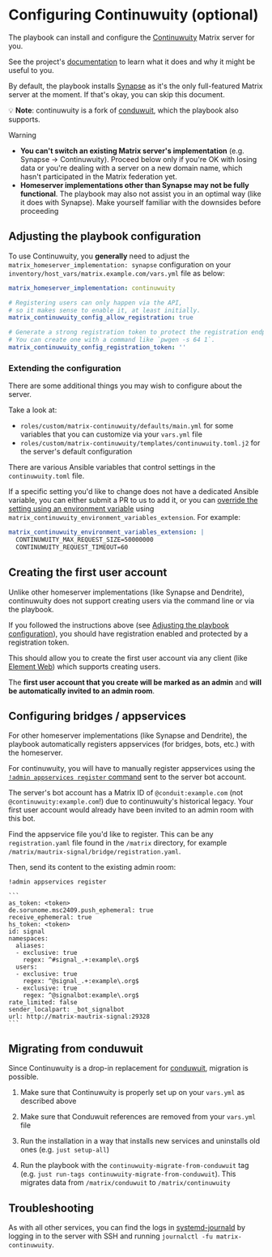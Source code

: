 <!--
SPDX-FileCopyrightText: 2025 Slavi Pantaleev
SPDX-FileCopyrightText: 2025 Suguru Hirahara

SPDX-License-Identifier: AGPL-3.0-or-later
-->

# Configuring Continuwuity (optional)

The playbook can install and configure the [Continuwuity](https://continuwuity.org) Matrix server for you.

See the project's [documentation](https://continuwuity.org) to learn what it does and why it might be useful to you.

By default, the playbook installs [Synapse](https://github.com/element-hq/synapse) as it's the only full-featured Matrix server at the moment. If that's okay, you can skip this document.

💡 **Note**: continuwuity is a fork of [conduwuit](./configuring-playbook-conduwuit.md), which the playbook also supports.

> [!WARNING]
> - **You can't switch an existing Matrix server's implementation** (e.g. Synapse -> Continuwuity). Proceed below only if you're OK with losing data or you're dealing with a server on a new domain name, which hasn't participated in the Matrix federation yet.
> - **Homeserver implementations other than Synapse may not be fully functional**. The playbook may also not assist you in an optimal way (like it does with Synapse). Make yourself familiar with the downsides before proceeding

## Adjusting the playbook configuration

To use Continuwuity, you **generally** need to adjust the `matrix_homeserver_implementation: synapse` configuration on your `inventory/host_vars/matrix.example.com/vars.yml` file as below:

```yaml
matrix_homeserver_implementation: continuwuity

# Registering users can only happen via the API,
# so it makes sense to enable it, at least initially.
matrix_continuwuity_config_allow_registration: true

# Generate a strong registration token to protect the registration endpoint from abuse.
# You can create one with a command like `pwgen -s 64 1`.
matrix_continuwuity_config_registration_token: ''
```

### Extending the configuration

There are some additional things you may wish to configure about the server.

Take a look at:

- `roles/custom/matrix-continuwuity/defaults/main.yml` for some variables that you can customize via your `vars.yml` file
- `roles/custom/matrix-continuwuity/templates/continuwuity.toml.j2` for the server's default configuration

There are various Ansible variables that control settings in the `continuwuity.toml` file.

If a specific setting you'd like to change does not have a dedicated Ansible variable, you can either submit a PR to us to add it, or you can [override the setting using an environment variable](https://continuwuity.org/configuration#environment-variables) using `matrix_continuwuity_environment_variables_extension`. For example:

```yaml
matrix_continuwuity_environment_variables_extension: |
  CONTINUWUITY_MAX_REQUEST_SIZE=50000000
  CONTINUWUITY_REQUEST_TIMEOUT=60
```

## Creating the first user account

Unlike other homeserver implementations (like Synapse and Dendrite), continuwuity does not support creating users via the command line or via the playbook.

If you followed the instructions above (see [Adjusting the playbook configuration](#adjusting-the-playbook-configuration)), you should have registration enabled and protected by a registration token.

This should allow you to create the first user account via any client (like [Element Web](./configuring-playbook-client-element-web.md)) which supports creating users.

The **first user account that you create will be marked as an admin** and **will be automatically invited to an admin room**.


## Configuring bridges / appservices

For other homeserver implementations (like Synapse and Dendrite), the playbook automatically registers appservices (for bridges, bots, etc.) with the homeserver.

For continuwuity, you will have to manually register appservices using the [`!admin appservices register` command](https://continuwuity.org/appservices.html#set-up-the-appservice---general-instructions) sent to the server bot account.

The server's bot account has a Matrix ID of `@conduit:example.com` (not `@continuwuity:example.com`!) due to continuwuity's historical legacy.
Your first user account would already have been invited to an admin room with this bot.

Find the appservice file you'd like to register. This can be any `registration.yaml` file found in the `/matrix` directory, for example `/matrix/mautrix-signal/bridge/registration.yaml`.

Then, send its content to the existing admin room:

    !admin appservices register

    ```
    as_token: <token>
    de.sorunome.msc2409.push_ephemeral: true
    receive_ephemeral: true
    hs_token: <token>
    id: signal
    namespaces:
      aliases:
      - exclusive: true
        regex: ^#signal_.+:example\.org$
      users:
      - exclusive: true
        regex: ^@signal_.+:example\.org$
      - exclusive: true
        regex: ^@signalbot:example\.org$
    rate_limited: false
    sender_localpart: _bot_signalbot
    url: http://matrix-mautrix-signal:29328
    ```

## Migrating from conduwuit

Since Continuwuity is a drop-in replacement for [conduwuit](configuring-playbook-conduwuit.md), migration is possible.

1. Make sure that Continuwuity is properly set up on your `vars.yml` as described above

2. Make sure that Conduwuit references are removed from your `vars.yml` file

3. Run the installation in a way that installs new services and uninstalls old ones (e.g. `just setup-all`)

4. Run the playbook with the `continuwuity-migrate-from-conduwuit` tag (e.g. `just run-tags continuwuity-migrate-from-conduwuit`). This migrates data from `/matrix/conduwuit` to `/matrix/continuwuity`

## Troubleshooting

As with all other services, you can find the logs in [systemd-journald](https://www.freedesktop.org/software/systemd/man/systemd-journald.service.html) by logging in to the server with SSH and running `journalctl -fu matrix-continuwuity`.
